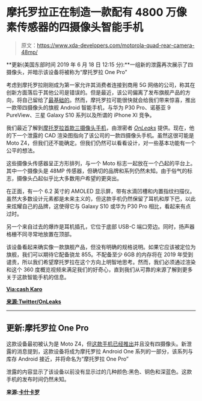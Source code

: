 # 摩托罗拉正在制造一款配有 4800 万像素传感器的四摄像头智能手机

> 原文：<https://www.xda-developers.com/motorola-quad-rear-camera-48mp/>

**更新(美国东部时间 2019 年 6 月 18 日 12:15 分):**一组新的泄露再次展示了四摄像头，并暗示该设备将被称为“摩托罗拉 One Pro”

考虑到摩托罗拉刚刚成为第一家允许其消费者连接到商用 5G 网络的公司，称其在创新方面落后于其他公司是错误的。但是最近，该公司偏离了发布旗舰产品的方向，将自己留给了[最基础的](https://www.xda-developers.com/motorola-moto-g7-moto-one-in-india/)。然而，摩托罗拉可能很快就会给我们带来惊喜，推出一款带四摄像头的旗舰 Android 智能手机，与华为 P30 Pro、诺基亚 9 PureView、三星 Galaxy S10 系列以及所谓的 iPhone XI 竞争。

我们最近了解到[摩托罗拉首款三摄像头手机](https://www.xda-developers.com/motorola-triple-rear-cameras-one-vision/)，由泄密者 [*OnLeaks*](https://twitter.com/OnLeaks/status/1113497269163020288) 提供。现在，他的下一个泄露的 CAD 渲染图指向了该公司的一款四摄像头手机。虽然这很可能是 Moto Z4，但我们还不能确定。但我们仍然可以看看设计，对一些基本功能有一个公平的想法。

这些摄像头传感器呈正方形排列，与一个 Moto 标志一起放在一个凸起的平台上。其中一个摄像头是 48MP 传感器，但确切的品牌和系列仍然未知。由于俗气的标志，摄像头凸起似乎比大多数用户希望的更突出。

在正面，有一个 6.2 英寸的 AMOLED 显示屏，带有水滴凹槽和内置指纹扫描仪。虽然大多数设计元素都是未来主义的，但这款手机仍然保留了耳机和厚下巴，以此来炫耀自己的品牌，这使得它与 Galaxy S10 或华为 P30 Pro 相比，看起来有点过时。

另一个来自过去的爆炸是耳机插孔，它位于底部 USB-C 端口旁边。同时，扬声器格栅不同寻常地放置在顶部。

该设备看起来确实像一款旗舰产品，但没有明确的规格说明。如果它应该被定位为旗舰，我们可以期待它配备骁龙 855。不配备至少 6GB 的内存将在 2019 年受到谴责，所以我们希望摩托罗拉在这个方向上明智地思考。然而，我们必须通过渲染和这个 360 度概览视频来满足我们的好奇心，直到我们从可靠的来源了解到更多关于这款智能手机的信息。

[**Via:cash Karo**](https://cashkaro.com/blog/exclusive-motorola-4-camera-device/104003)

[**来源:Twitter/OnLeaks**](https://twitter.com/OnLeaks/status/1113497269163020288)

* * *

## 更新:摩托罗拉 One Pro

这款设备最初被认为是 Moto Z4，但[这款手机已经推出](https://www.xda-developers.com/moto-z4-verizon-june-13-launch/)并且没有四摄像头。新泄露的消息提到，这款设备将成为摩托罗拉 Android One 系列的一部分，该系列与库存 Android 接近，并将命名为“摩托罗拉 One Pro”

泄露的内容显示了该设备以前没有显示过的几种颜色:黑色、铜色和深蓝色。这款手机的发布时间仍然未知。

**来源:[卡什卡罗](https://cashkaro.com/blog/exclusive-motorola-one-pro/111277)**